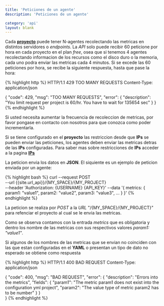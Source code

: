 ```yaml
---
title: 'Peticiones de un agente'
description: 'Peticiones de un agente'

category: 'api'
layout: blank
---
```


Cada **[proyecto](#/project/)** puede tener N-agentes recolectando las metricas en distintos servidores o *endpoints*.
La *API* solo puede recibir 60 peticione por hora en cada proyecto en el plan *free*, osea que si tenemos 4 agentes recolectando
informacion de los recursos como el disco duro o la memoria, cada uno podra enviar las metricas cada 4 minutos. Si se excede
las 60 peticiones por hora, se recibe la siguiente respuesta, hasta que pase la hora:

{% highlight http %}
HTTP/1.1 429 TOO MANY REQUESTS
Content-Type: application/json

{
    "code": 429,
    "msg": "TOO MANY REQUESTS",
    "error": {
        "description": "You limit request per project is 60/hr. You have to wait for 135654 sec"
    }
}
{% endhighlight %}

Si usted necesita aumentar la frecuencia de recoleccion de metricas, por favor pongase en contacto con nosotros para que conozca
como poder incrementarla.

Si se tiene configurado en el **proyecto** las restriccion desde que **IPs** se pueden enviar las peticiones, los agentes
deben enviar las metricas detras de las **IPs** configuradas. Para saber mas sobre restricciones de **IPs** acceder a la pagina
**[IPs](#/ip/)**

La peticion envia los datos en **JSON**. El siquiente es un ejemplo de
peticion enviada por un agente:

{% highlight bash %}
curl --request POST \
  --url {{site.url_api}}/{MY_SPACE}/{MY_PROJECT} \
  --header 'Authorization: {USERNAME} {API_KEY}'
  --data '{
            metrics:
            {
                param1: "value1",
                param2: "value2",
                param3: "value3",
                ...
            }
          }'
{% endhighlight %}

La peticion se realiza por *POST* a la *URL* "/{MY_SPACE}/{MY_PROJECT}" para refenciar el proyecto
al cual se le envia las metricas.

Como se observa contamos con la entrada *metrics* que es obligatoria y dentro los nombre de las metricas con sus 
respectivos valores *param1: "value1"*.

Si algunos de los nombres de las metricas que se envian no coinciden con las que estan configuradas en el **YAML** o
presentan un tipo de dato no esperado se obtiene como respuesta

{% highlight http %}
HTTP/1.1 400 BAD REQUEST
Content-Type: application/json

{
    "code": 400,
    "msg": "BAD REQUEST",
    "error": {
        "description": "Errors into the metrics",
        "fields": {
            "param1": "The metric param1 does not exist into the configuration yml project",
            "param2": "The value type of metric param2 has to be number"
        }
    }    
}
{% endhighlight %}
